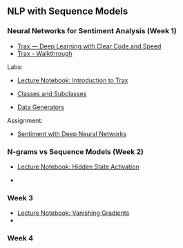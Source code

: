 ## NLP with Sequence Models

### Neural Networks for Sentiment Analysis (Week 1)

* [Trax — Deep Learning with Clear Code and Speed](https://github.com/google/trax)
* [Trax - Walkthrough](https://trax-ml.readthedocs.io/en/latest/notebooks/trax_intro.html#3.-Walkthrough)

Labs: 

* [Lecture Notebook: Introduction to Trax](https://github.com/vigneshv92/Natural-Language-Processing-Specialization/blob/master/Natural%20Language%20Processing%20with%20Sequence%20Models/Week%201/Labs/NLP_C3_W1_lecture_nb_01_trax_intro.ipynb)

* [Classes and Subclasses](https://github.com/vigneshv92/Natural-Language-Processing-Specialization/blob/master/Natural%20Language%20Processing%20with%20Sequence%20Models/Week%201/Labs/NLP_C3_W1_lecture_nb_02_classes.ipynb)

* [Data Generators](https://github.com/vigneshv92/Natural-Language-Processing-Specialization/blob/master/Natural%20Language%20Processing%20with%20Sequence%20Models/Week%201/Labs/NLP_C3_W1_lecture_nb_03_data_generatos.ipynb)

Assignment:

* [Sentiment with Deep Neural Networks](https://github.com/vigneshv92/Natural-Language-Processing-Specialization/blob/master/Natural%20Language%20Processing%20with%20Sequence%20Models/Week%201/Sentiment%20with%20Deep%20Neural%20Networks/C3_W1_Assignment.ipynb)

### N-grams vs Sequence Models (Week 2)

* [Lecture Notebook: Hidden State Activation]()

* []()

### Week 3

* [Lecture Notebook: Vanishing Gradients]()
* []()

### Week 4
